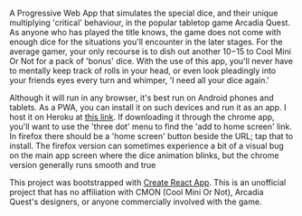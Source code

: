 A Progressive Web App that simulates the special dice, and their unique multiplying 'critical' behaviour, in the popular tabletop game Arcadia Quest. As anyone who has played the title knows, the game does not come with enough dice for the situations you'll encounter in the later stages. For the average gamer, your only recourse is to dish out another $10-$15 to Cool Mini Or Not for a pack of 'bonus' dice. With the use of this app, you'll never have to mentally keep track of rolls in your head, or even look pleadingly into your friends eyes every turn and whimper, 'I need all your dice again.' 

Although it will run in any browser, it's best run on Android phones and tablets. As a PWA, you can install it on such devices and run it as an app. I host it on Heroku at [this link](https://arcadia-dice.herokuapp.com/). If downloading it through the chrome app, you'll want to use the 'three dot' menu to find the 'add to home screen' link. In firefox there should be a 'home screen' button beside the URL; tap that to install. The firefox version can sometimes experience a bit of a visual bug on the main app screen where the dice animation blinks, but the chrome version generally runs smooth and true 

This project was bootstrapped with [Create React App](https://github.com/facebook/create-react-app).
This is an unofficial project that has no affiliation with CMON (Cool Mini Or Not), Arcadia Quest's designers, or anyone commercially involved with the game.
